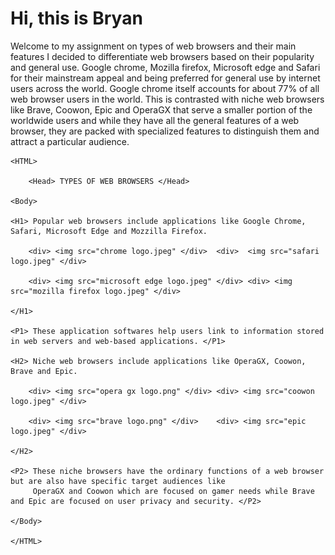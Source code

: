 # Hi, this is Bryan
Welcome to my assignment on types of web browsers and their main features
I decided to differentiate web browsers based on their popularity and general use. Google chrome, Mozilla firefox, Microsoft edge and Safari for their mainstream appeal and being preferred for general use by internet users across the world. Google chrome itself accounts for about 77% of all web browser users in the world.
This is contrasted with niche web browsers like Brave, Coowon, Epic and OperaGX that serve a smaller portion of the worldwide users and while they have all the general features of a web browser, they are packed with specialized features to distinguish them and attract a particular audience. 

<Doctype HTML>
    
    <HTML>
    
		<Head> TYPES OF WEB BROWSERS </Head>
    
    <Body>
    
    <H1> Popular web browsers include applications like Google Chrome, Safari, Microsoft Edge and Mozzilla Firefox.

        <div> <img src="chrome logo.jpeg" </div>  <div>  <img src="safari logo.jpeg" </div>
        
        <div> <img src="microsoft edge logo.jpeg" </div> <div> <img src="mozilla firefox logo.jpeg" </div>
    
    </H1>
    
    <P1> These application softwares help users link to information stored in web servers and web-based applications. </P1>
    
    <H2> Niche web browsers include applications like OperaGX, Coowon, Brave and Epic. 
        
        <div> <img src="opera gx logo.png" </div> <div> <img src="coowon logo.jpeg" </div>
        
        <div> <img src="brave logo.png" </div>    <div> <img src="epic logo.jpeg" </div> 
    
    </H2>
    
    <P2> These niche browsers have the ordinary functions of a web browser but are also have specific target audiences like 
         OperaGX and Coowon which are focused on gamer needs while Brave and Epic are focused on user privacy and security. </P2>
    
    </Body>
    
    </HTML>
